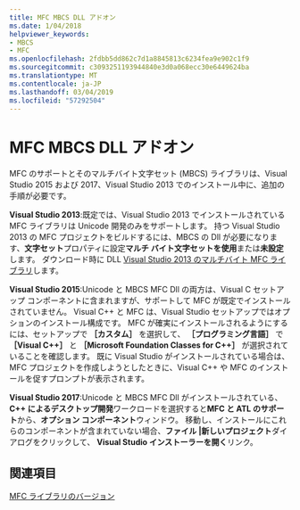 ```yaml
---
title: MFC MBCS DLL アドオン
ms.date: 1/04/2018
helpviewer_keywords:
- MBCS
- MFC
ms.openlocfilehash: 2fdbb5dd862c7d1a8845813c6234fea9e902c1f9
ms.sourcegitcommit: c3093251193944840e3d0a068ecc30e6449624ba
ms.translationtype: MT
ms.contentlocale: ja-JP
ms.lasthandoff: 03/04/2019
ms.locfileid: "57292504"
---
```

# <a name="mfc-mbcs-dll-add-on"></a>MFC MBCS DLL アドオン

MFC のサポートとそのマルチバイト文字セット (MBCS) ライブラリは、Visual Studio 2015 および 2017、Visual Studio 2013 でのインストール中に、追加の手順が必要です。

**Visual Studio 2013**:既定では、Visual Studio 2013 でインストールされている MFC ライブラリは Unicode 開発のみをサポートします。 持つ Visual Studio 2013 の MFC プロジェクトをビルドするには、MBCS の Dll が必要になります、**文字セット**プロパティに設定**マルチ バイト文字セットを使用**または**未設定**します。 ダウンロード時に DLL [Visual Studio 2013 のマルチバイト MFC ライブラリ](https://www.microsoft.com/download/details.aspx?id=40770)します。

**Visual Studio 2015**:Unicode と MBCS MFC Dll の両方は、Visual C セットアップ コンポーネントに含まれますが、サポートして MFC が既定でインストールされていません。 Visual C++ と MFC は、Visual Studio セットアップではオプションのインストール構成です。 MFC が確実にインストールされるようにするには、セットアップで **［カスタム］** を選択して、 **［プログラミング言語］** で **［Visual C++］** と **［Microsoft Foundation Classes for C++］** が選択されていることを確認します。 既に Visual Studio がインストールされている場合は、MFC プロジェクトを作成しようとしたときに、Visual C++ や MFC のインストールを促すプロンプトが表示されます。

**Visual Studio 2017**:Unicode と MBCS MFC Dll がインストールされている、 **C++ によるデスクトップ開発**ワークロードを選択すると**MFC と ATL のサポート**から、**オプション コンポーネント**ウィンドウ。 移動し、インストールにこれらのコンポーネントが含まれていない場合、**ファイル |新しいプロジェクト**ダイアログをクリックして、 **Visual Studio インストーラーを開く**リンク。

## <a name="see-also"></a>関連項目

[MFC ライブラリのバージョン](../mfc/mfc-library-versions.md)
